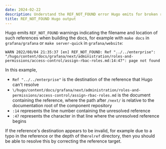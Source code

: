```yaml
---
date: 2024-02-22
description: Understand the REF_NOT_FOUND error Hugo emits for broken relref links.
title: REF_NOT_FOUND Hugo output
---
```


[//]: # "This file documents an example Hugo error output for relref and links."
[//]: # "This shared file is included in these locations:"
[//]: # "- Page: [/docs/writers-toolkit/review/run-a-local-webserver/](https://grafana.com/docs/writers-toolkit/review/run-a-local-webserver/)"
[//]: # "  Source: [run-a-local-webserver.md](https://github.com/grafana/writers-toolkit/tree/main/docs/sources/review/run-a-local-webserver/index.md)"
[//]: #
[//]: # "If you make changes to this file, verify that the meaning and content are not changed in any place where the file is included."
[//]: # "Any links should be fully qualified and not relative: /docs/grafana/ instead of ../grafana/."

Hugo emits `REF_NOT_FOUND` warnings indicating the filename and location of such references when building the docs, for example with `make docs` in `grafana/grafana` or `make server-quick` in `grafana/website`:

```
WARN 2022/08/04 21:35:37 [en] REF_NOT_FOUND: Ref "../../enterprise": "/hugo/content/docs/grafana/next/administration/roles-and-permissions/access-control/assign-rbac-roles.md:14:47": page not found
```

In this example,

- `Ref "../../enterprise"` is the destination of the reference that Hugo can't resolve
- `\/hugo/content/docs/grafana/next/administration/roles-and-permissions/access-control/assign-rbac-roles.md` is the document containing the reference, where the path after `/next/` is relative to the documentation root of the component repository
- `:14` represents the line number containing the unresolved reference
- `:47` represents the character in that line where the unresolved reference begins

If the reference's destination appears to be invalid, for example due to a typo in the reference or the depth of the`relref` directory, then you should be able to resolve this by correcting the reference target.
